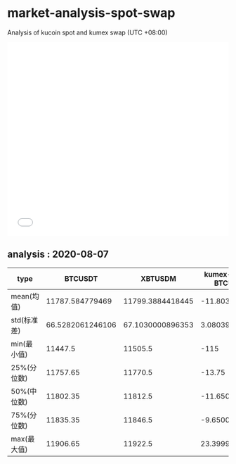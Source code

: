 # market-analysis-spot-swap
Analysis of kucoin spot and kumex swap (UTC +08:00)

<iframe width="100%" height="440" src="./data.html" frameborder="no" border="0" scrolling="no"></iframe>

## analysis : 2020-08-07

type | BTCUSDT | XBTUSDM | kumex-XBTUSDM-BTCUSDT_arb
---|---|---|---
mean(均值) | 11787.584779469 | 11799.3884418445 | -11.8036623791431
std(标准差) | 66.5282061246106 | 67.1030000896353 | 3.08039270510665
min(最小值) | 11447.5 | 11505.5 | -115
25%(分位数) | 11757.65 | 11770.5 | -13.75
50%(中位数) | 11802.35 | 11812.5 | -11.6500000000015
75%(分位数) | 11835.35 | 11846.5 | -9.65000000000146
max(最大值) | 11906.65 | 11922.5 | 23.3999999999996
